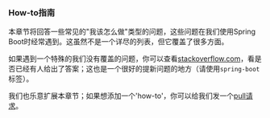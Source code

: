 ### How-to指南

本章节将回答一些常见的"我该怎么做"类型的问题，这些问题在我们使用Spring Boot时经常遇到。这虽然不是一个详尽的列表，但它覆盖了很多方面。

如果遇到一个特殊的我们没有覆盖的问题，你可以查看[stackoverflow.com](http://stackoverflow.com/tags/spring-boot)，看是否已经有人给出了答案；这也是一个很好的提新问题的地方（请使用`spring-boot`标签）。

我们也乐意扩展本章节；如果想添加一个'how-to'，你可以给我们发一个[pull请求](http://github.com/spring-projects/spring-boot/tree/master)。
